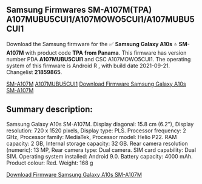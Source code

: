 <h2>Samsung Firmwares SM-A107M(TPA) A107MUBU5CUI1/A107MOWO5CUI1/A107MUBU5CUI1</h2>
Download the Samsung firmware for the ✅ <strong>Samsung Galaxy A10s </strong> ⭐ <strong>SM-A107M</strong> with product code <strong>TPA</strong> <strong> from Panama</strong>. This firmware has version number PDA <strong>A107MUBU5CUI1</strong> and CSC A107MOWO5CUI1. The operating system of this firmware is Android R , with build date 2021-09-21. Changelist <strong>21859865</strong>.


[SM-A107M](https://samfirm.shop/samsung/model/SM-A107M)
[A107MUBU5CUI1](https://samfirm.shop/samsung/pda/A107MUBU5CUI1)
[Download Firmware Samsung Galaxy A10s SM-A107M](https://samfirm.shop/samsung/firmware/457610)
<h2>Summary description:</h2>
<p>Samsung Galaxy A10s SM-A107M. Display diagonal: 15.8 cm (6.2"), Display resolution: 720 x 1520 pixels, Display type: PLS. Processor frequency: 2 GHz, Processor family: MediaTek, Processor model: Helio P22. RAM capacity: 2 GB, Internal storage capacity: 32 GB. Rear camera resolution (numeric): 13 MP, Rear camera type: Dual camera. SIM card capability: Dual SIM. Operating system installed: Android 9.0. Battery capacity: 4000 mAh. Product colour: Red. Weight: 168 g</p>


[Download Firmware Samsung Galaxy A10s SM-A107M](https://samfirm.shop/samsung/firmware/457610)
